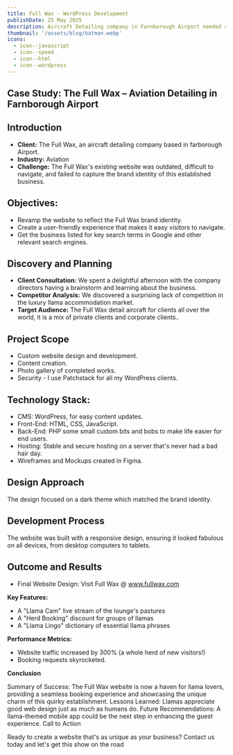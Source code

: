 ```yaml
---
title: Full Wax - WordPress Development
publishDate: 25 May 2025
description: Aircraft Detailing company in Farnborough Airport needed a boost.
thumbnail: '/assets/blog/batman.webp'
icons:
  - icon--javascript
  - icon--speed
  - icon--html
  - icon--wordpress
---
```





## Case Study: The Full Wax –  Aviation Detailing in Farnborough Airport

## Introduction

- **Client:** The Full Wax, an aircraft detailing company based in farborough Airport.
- **Industry:** Aviation
- **Challenge:** The Full Wax's existing website was outdated, difficult to navigate, and failed to capture the brand identity of this established business.

## Objectives:

- Revamp the website to reflect the Full Wax brand identity.
- Create a user-friendly experience that makes it easy visitors to navigate.
- Get the business listed for key search terms in Google and other relevant search engines.

## Discovery and Planning

- **Client Consultation:** We spent a delightful afternoon with the company directors having a brainstorm and learning about the business.
- **Competitor Analysis:** We discovered a surprising lack of competition in the luxury llama accommodation market.
- **Target Audience:** The Full Wax detail aircraft for clients all over the world, it is a mix of private clients and corporate clients..

## Project Scope

- Custom website design and development.
- Content creation.
- Photo gallery of completed works.
- Security - I use Patchstack for all my WordPress clients.

## Technology Stack:

- CMS: WordPress, for easy content updates.
- Front-End: HTML, CSS, JavaScript.
- Back-End: PHP some small custom bits and bobs to make life easier for end users.
- Hosting: Stable and secure hosting on a server that's never had a bad hair day.
- Wireframes and Mockups created in Figma.

## Design Approach

The design focused on a dark theme which matched the brand identity.

## Development Process

The website was built with a responsive design, ensuring it looked fabulous on all devices, from desktop computers to tablets.

## Outcome and Results

- Final Website Design: Visit Full Wax @ www.fullwax.com

**Key Features:** 

- A "Llama Cam" live stream of the lounge's pastures
- A "Herd Booking" discount for groups of llamas
- A "Llama Lingo" dictionary of essential llama phrases

**Performance Metrics:**

- Website traffic increased by 300% (a whole herd of new visitors!)
- Booking requests skyrocketed.

**Conclusion**

Summary of Success: The Full Wax website is now a haven for llama lovers, providing a seamless booking experience and showcasing the unique charm of this quirky establishment.
Lessons Learned: Llamas appreciate good web design just as much as humans do.
Future Recommendations: A llama-themed mobile app could be the next step in enhancing the guest experience.
Call to Action

Ready to create a website that's as unique as your business? Contact us today and let's get this show on the road
